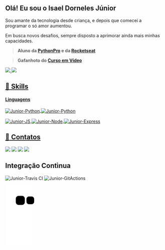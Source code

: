 ## Olá! Eu sou o Isael Dorneles Júnior 

Sou amante da tecnologia desde criança, e depois que comecei a programar o só amor aumentou.

Em busca novos desafios, sempre disposto a aprimorar ainda mais minhas capacidades.
 
>**Aluno da [PythonPro](https://github.com/pythonprobr) e da [Rocketseat](https://www.rocketseat.com.br/)**
 

>**Gafanhoto do [Curso em Vídeo](https://www.cursoemvideo.com/)**

 
 <div>
  <a href="https://github.com/JuniorD-Isael">
  <img height="180em" src="https://github-readme-stats.vercel.app/api?username=JuniorD-Isael&show_icons=true&theme=midnight-purple&include_all_commits=true&count_private=true"/>
  <img height="180em" src="https://github-readme-stats.vercel.app/api/top-langs/?username=JuniorD-Isael&layout=compact&langs_count=7&theme=midnight-purple"/>
</div>

## 🚀 Skills

#### Linguagens

<img align="center" alt="Junior-Python" src="https://img.shields.io/badge/Python-3776AB?style=for-the-badge&logo=python&logoColor=white">  <img align="center" alt="Junior-Python" src="https://img.shields.io/badge/Django-092E20?style=for-the-badge&logo=django&logoColor=white">

<img align="center" alt="Junior-JS" src="https://img.shields.io/badge/JavaScript-F7DF1E?style=for-the-badge&logo=javascript&logoColor=black">  <img align="center" alt="Junior-Node" src="https://img.shields.io/badge/node.js-6DA55F?style=for-the-badge&logo=node.js&logoColor=white">  <img align="center" alt="Junior-Express" src="https://img.shields.io/badge/express.js-%23404d59.svg?style=for-the-badge&logo=express&logoColor=%2361DAFB">


  
## :boy: Contatos

  <a href="https://www.instagram.com/isaeldjunior/" target="_blank"><img src="https://img.shields.io/badge/-Instagram-%23E4405F?style=for-the-badge&logo=instagram&logoColor=white"></a> <a href="https://t.me/IsaeldJunior/" target="_blank"><img src="https://img.shields.io/badge/Telegram-2CA5E0?style=for-the-badge&logo=telegram&logoColor=white" target="_blank"></a> <a href = "mailto:isaeldjunior@gmail.com"><img src="https://img.shields.io/badge/Gmail-D14836?style=for-the-badge&logo=gmail&logoColor=white" target="_blank"></a> <a href="https://www.linkedin.com/in/isael-d-junior/" target="_blank"><img src="https://img.shields.io/badge/-LinkedIn-%230077B5?style=for-the-badge&logo=linkedin&logoColor=white" target="_blank"></a> 
 
## Integração Contìnua
<img align="center" alt="Junior-Travis CI" src="https://img.shields.io/badge/travis_CI-3EAAAF?style=for-the-badge&logo=travisci&logoColor=white"> <img align="center" alt="Junior-GitActions" src="https://img.shields.io/badge/github%20actions-%232671E5.svg?style=for-the-badge&logo=githubactions&logoColor=white">


  ![Snake animation](https://github.com/JuniorD-Isael/JuniorD-Isael/blob/output/github-contribution-grid-snake.svg)
</div>
